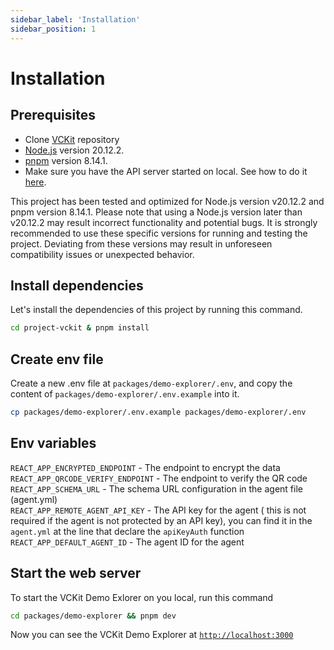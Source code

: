 ```yaml
---
sidebar_label: 'Installation'
sidebar_position: 1
---
```


# Installation

## Prerequisites

- Clone [VCKit](https://github.com/uncefact/project-vckit.git) repository
- [Node.js](https://nodejs.org/en/) version 20.12.2.
- [pnpm](https://pnpm.io/) version 8.14.1.
- Make sure you have the API server started on local. See how to do it [here](/docs/get-started/api-server-get-started/installation).

This project has been tested and optimized for Node.js version v20.12.2 and pnpm version 8.14.1. Please note that using a Node.js version later than v20.12.2 may result incorrect functionality and potential bugs. It is strongly recommended to use these specific versions for running and testing the project. Deviating from these versions may result in unforeseen compatibility issues or unexpected behavior.

## Install dependencies

Let's install the dependencies of this project by running this command.

```bash
cd project-vckit & pnpm install
```

## Create env file

Create a new .env file at `packages/demo-explorer/.env`, and copy the content of `packages/demo-explorer/.env.example` into it.

```bash
cp packages/demo-explorer/.env.example packages/demo-explorer/.env
```

## Env variables

`REACT_APP_ENCRYPTED_ENDPOINT` - The endpoint to encrypt the data <br/>
`REACT_APP_QRCODE_VERIFY_ENDPOINT` - The endpoint to verify the QR code <br/>
`REACT_APP_SCHEMA_URL` - The schema URL configuration in the agent file (agent.yml) <br/>
`REACT_APP_REMOTE_AGENT_API_KEY` - The API key for the agent ( this is not required if the agent is not protected by an API key), you can find it in the `agent.yml` at the line that declare the `apiKeyAuth` function <br/>
`REACT_APP_DEFAULT_AGENT_ID` - The agent ID for the agent <br/>

## Start the web server

To start the VCKit Demo Exlorer on you local, run this command

```bash
cd packages/demo-explorer && pnpm dev
```

Now you can see the VCKit Demo Explorer at [`http://localhost:3000`](http://localhost:3000)
